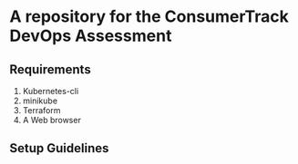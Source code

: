 # A repository for the ConsumerTrack DevOps Assessment
## Requirements
1. Kubernetes-cli
2. minikube
3. Terraform
4. A Web browser
## Setup Guidelines
